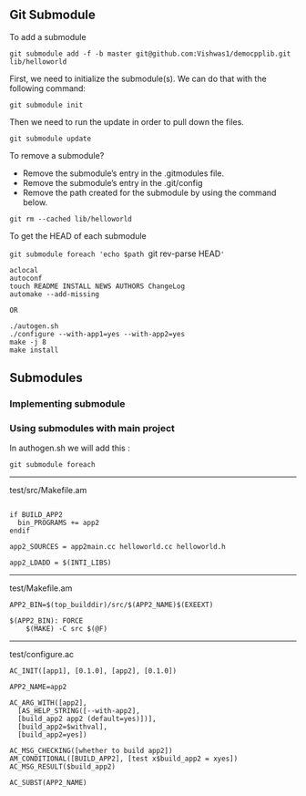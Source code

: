 ## Git Submodule 

To add a submodule 

`git submodule add -f -b master git@github.com:Vishwas1/democpplib.git lib/helloworld`

First, we need to initialize the submodule(s). We can do that with the following command:

`git submodule init`

Then we need to run the update in order to pull down the files.

`git submodule update`

To remove a submodule?

- Remove the submodule’s entry in the .gitmodules file.
- Remove the submodule’s entry in the .git/config
- Remove the path created for the submodule by using the command below.

`git rm --cached lib/helloworld`

To get the HEAD of each submodule

`git submodule foreach 'echo $path `git rev-parse HEAD`'`






















```
aclocal
autoconf
touch README INSTALL NEWS AUTHORS ChangeLog
automake --add-missing

OR

./autogen.sh
./configure --with-app1=yes --with-app2=yes
make -j 8
make install

```

## Submodules

### Implementing submodule



### Using submodules with main project

In authogen.sh we will add this :

`git submodule foreach`

-------------

test/src/Makefile.am

```

if BUILD_APP2
  bin_PROGRAMS += app2
endif

```

```
app2_SOURCES = app2main.cc helloworld.cc helloworld.h

app2_LDADD = $(INTI_LIBS)

```

--------
test/Makefile.am

```
APP2_BIN=$(top_builddir)/src/$(APP2_NAME)$(EXEEXT)

```

```
$(APP2_BIN): FORCE
	$(MAKE) -C src $(@F)
```
---- 

test/configure.ac

```
AC_INIT([app1], [0.1.0], [app2], [0.1.0])
```

```
APP2_NAME=app2
```

```
AC_ARG_WITH([app2],
  [AS_HELP_STRING([--with-app2],
  [build_app2 app2 (default=yes)])],
  [build_app2=$withval],
  [build_app2=yes])
```

```
AC_MSG_CHECKING([whether to build app2])
AM_CONDITIONAL([BUILD_APP2], [test x$build_app2 = xyes])
AC_MSG_RESULT($build_app2)
```


```
AC_SUBST(APP2_NAME)

```